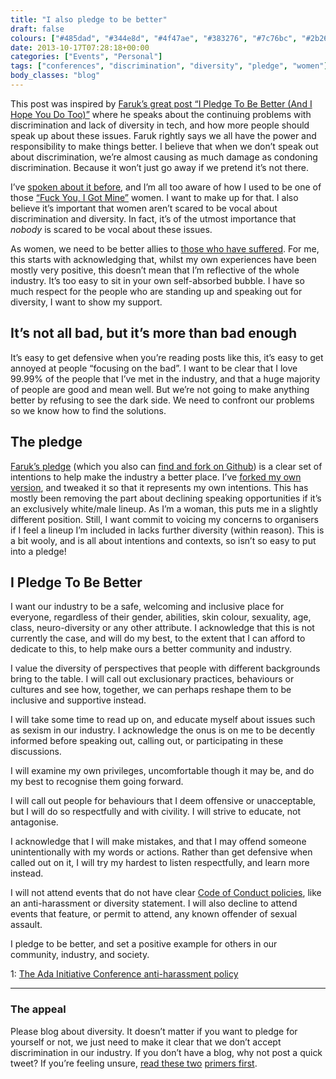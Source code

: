 ```yaml
---
title: "I also pledge to be better"
draft: false
colours: ["#485dad", "#344e8d", "#4f47ae", "#383276", "#7c76bc", "#2b266e", "#3862c7"]
date: 2013-10-17T07:28:18+00:00
categories: ["Events", "Personal"]
tags: ["conferences", "discrimination", "diversity", "pledge", "women"]
body_classes: "blog"
---
```


This post was inspired by [Faruk’s great post “I Pledge To Be Better (And I Hope You Do Too)”](http://farukat.es/journal/2013/10/698-i-pledge-be-better-and-i-hope-you-do-too) where he speaks about the continuing problems with discrimination and lack of diversity in tech, and how more people should speak up about these issues. Faruk rightly says we all have the power and responsibility to make things better. I believe that when we don’t speak out about discrimination, we’re almost causing as much damage as condoning discrimination. Because it won’t just go away if we pretend it’s not there.

I’ve [spoken about it before](/women-and-conferences/ "Women and conferences"), and I’m all too aware of how I used to be one of those [“Fuck You, I Got Mine”](https://medium.com/about-work/e82b7ca7de03 "Fantastic post by @Shanley about women in tech for the patriarchy") women. I want to make up for that. I also believe it’s important that women aren’t scared to be vocal about discrimination and diversity. In fact, it’s of the utmost importance that *nobody* is scared to be vocal about these issues.

As women, we need to be better allies to [those who have suffered](http://blogjustine.wordpress.com/2013/10/12/because-it-needs-to-be-said/). For me, this starts with acknowledging that, whilst my own experiences have been mostly very positive, this doesn’t mean that I’m reflective of the whole industry. It’s too easy to sit in your own self-absorbed bubble. I have so much respect for the people who are standing up and speaking out for diversity, I want to show my support.

## It’s not all bad, but it’s more than bad enough

It’s easy to get defensive when you’re reading posts like this, it’s easy to get annoyed at people “focusing on the bad”. I want to be clear that I love 99.99% of the people that I’ve met in the industry, and that a huge majority of people are good and mean well. But we’re not going to make anything better by refusing to see the dark side. We need to confront our problems so we know how to find the solutions.

## The pledge

[Faruk’s pledge](http://farukat.es/journal/2013/10/698-i-pledge-be-better-and-i-hope-you-do-too#pledge) (which you also can [find and fork on Github](https://gist.github.com/KuraFire/7002725)) is a clear set of intentions to help make the industry a better place. I’ve [forked my own version](https://gist.github.com/laurakalbag/7013814), and tweaked it so that it represents my own intentions. This has mostly been removing the part about declining speaking opportunities if it’s an exclusively white/male lineup. As I’m a woman, this puts me in a slightly different position. Still, I want commit to voicing my concerns to organisers if I feel a lineup I’m included in lacks further diversity (within reason). This is a bit wooly, and is all about intentions and contexts, so isn’t so easy to put into a pledge!

## I Pledge To Be Better

I want our industry to be a safe, welcoming and inclusive place for everyone, regardless of their gender, abilities, skin colour, sexuality, age, class, neuro-diversity or any other attribute. I acknowledge that this is not currently the case, and will do my best, to the extent that I can afford to dedicate to this, to help make ours a better community and industry.

I value the diversity of perspectives that people with different backgrounds bring to the table. I will call out exclusionary practices, behaviours or cultures and see how, together, we can perhaps reshape them to be inclusive and supportive instead.

I will take some time to read up on, and educate myself about issues such as sexism in our industry. I acknowledge the onus is on me to be decently informed before speaking out, calling out, or participating in these discussions.

I will examine my own privileges, uncomfortable though it may be, and do my best to recognise them going forward.

I will call out people for behaviours that I deem offensive or unacceptable, but I will do so respectfully and with civility. I will strive to educate, not antagonise.

I acknowledge that I will make mistakes, and that I may offend someone unintentionally with my words or actions. Rather than get defensive when called out on it, I will try my hardest to listen respectfully, and learn more instead.

I will not attend events that do not have clear [Code of Conduct policies](#id-1), like an anti-harassment or diversity statement. I will also decline to attend events that feature, or permit to attend, any known offender of sexual assault.

I pledge to be better, and set a positive example for others in our community, industry, and society.

<p id="id-1">1: <a href="http://adainitiative.org/what-we-do/conference-policies/">The Ada Initiative Conference anti-harassment policy</a></p>

---

### The appeal

Please blog about diversity. It doesn’t matter if you want to pledge for yourself or not, we just need to make it clear that we don’t accept discrimination in our industry. If you don’t have a blog, why not post a quick tweet? If you’re feeling unsure, [read these two](http://farukat.es/journal/2013/09/696-primer-sexism-tech) [primers first](http://aralbalkan.com/notes/on-false-dichotomies-and-diversity/).

	